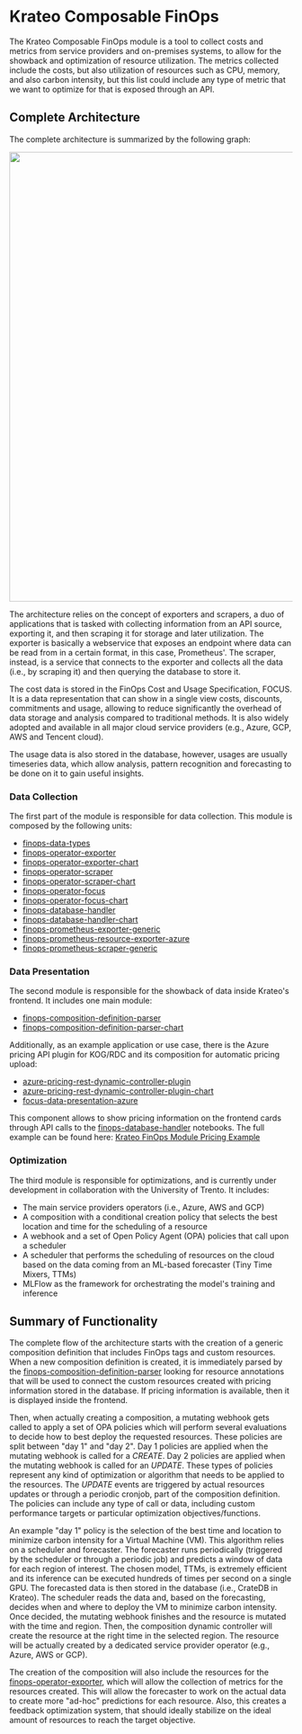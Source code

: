 # Krateo Composable FinOps
The Krateo Composable FinOps module is a tool to collect costs and metrics from service providers and on-premises systems, to allow for the showback and optimization of resource utilization. The metrics collected include the costs, but also utilization of resources such as CPU, memory, and also carbon intensity, but this list could include any type of metric that we want to optimize for that is exposed through an API.

## Complete Architecture
The complete architecture is summarized by the following graph:
<p align="center">
<img src="https://github.com/user-attachments/assets/8e6eeb71-2170-421e-9ea6-e6b9d55611b7" width="800">
</p>

The architecture relies on the concept of exporters and scrapers, a duo of applications that is tasked with collecting information from an API source, exporting it, and then scraping it for storage and later utilization. The exporter is basically a webservice that exposes an endpoint where data can be read from in a certain format, in this case, Prometheus'. The scraper, instead, is a service that connects to the exporter and collects all the data (i.e., by scraping it) and then querying the database to store it.

The cost data is stored in the FinOps Cost and Usage Specification, FOCUS. It is a data representation that can show in a single view costs, discounts, commitments and usage, allowing to reduce significantly the overhead of data storage and analysis compared to traditional methods. It is also widely adopted and available in all major cloud service providers (e.g., Azure, GCP, AWS and Tencent cloud).

The usage data is also stored in the database, however, usages are usually timeseries data, which allow analysis, pattern recognition and forecasting to be done on it to gain useful insights.

### Data Collection
The first part of the module is responsible for data collection. This module is composed by the following units:
- [finops-data-types](https://github.com/krateoplatformops/finops-data-types)
- [finops-operator-exporter](https://github.com/krateoplatformops/finops-operator-exporter)
- [finops-operator-exporter-chart](https://github.com/krateoplatformops/finops-operator-exporter-chart)
- [finops-operator-scraper](https://github.com/krateoplatformops/finops-operator-scraper)
- [finops-operator-scraper-chart](https://github.com/krateoplatformops/finops-operator-scraper-chart)
- [finops-operator-focus](https://github.com/krateoplatformops/finops-operator-focus)
- [finops-operator-focus-chart](https://github.com/krateoplatformops/finops-operator-focus-chart)
- [finops-database-handler](https://github.com/krateoplatformops/finops-database-handler)
- [finops-database-handler-chart](https://github.com/krateoplatformops/finops-database-handler-chart)
- [finops-prometheus-exporter-generic](https://github.com/krateoplatformops/finops-prometheus-exporter-generic)
- [finops-prometheus-resource-exporter-azure](https://github.com/krateoplatformops/finops-prometheus-resource-exporter-azure)
- [finops-prometheus-scraper-generic](https://github.com/krateoplatformops/finops-prometheus-scraper-generic)

### Data Presentation
The second module is responsible for the showback of data inside Krateo's frontend. It includes one main module:
- [finops-composition-definition-parser](https://github.com/krateoplatformops/finops-composition-definition-parser)
- [finops-composition-definition-parser-chart](https://github.com/krateoplatformops/finops-composition-definition-parser-chart)

Additionally, as an example application or use case, there is the Azure pricing API plugin for KOG/RDC and its composition for automatic pricing upload:
- [azure-pricing-rest-dynamic-controller-plugin](https://github.com/krateoplatformops/azure-pricing-rest-dynamic-controller-plugin)
- [azure-pricing-rest-dynamic-controller-plugin-chart](https://github.com/krateoplatformops/azure-pricing-rest-dynamic-controller-plugin-chart)
- [focus-data-presentation-azure](https://github.com/krateoplatformops/focus-data-presentation-azure)

This component allows to show pricing information on the frontend cards through API calls to the [finops-database-handler](https://github.com/krateoplatformops/finops-database-handler) notebooks.
The full example can be found here: [Krateo FinOps Module Pricing Example](https://github.com/krateoplatformops/krateo-v2-template-finops-example-pricing-vm-azure)

### Optimization
The third module is responsible for optimizations, and is currently under development in collaboration with the University of Trento. It includes:
 - The main service providers operators (i.e., Azure, AWS and GCP)
 - A composition with a conditional creation policy that selects the best location and time for the scheduling of a resource
 - A webhook and a set of Open Policy Agent (OPA) policies that call upon a scheduler 
 - A scheduler that performs the scheduling of resources on the cloud based on the data coming from an ML-based forecaster (Tiny Time Mixers, TTMs)
 - MLFlow as the framework for orchestrating the model's training and inference

## Summary of Functionality
The complete flow of the architecture starts with the creation of a generic composition definition that includes FinOps tags and custom resources. When a new composition definition is created, it is immediately parsed by the [finops-composition-definition-parser](https://github.com/krateoplatformops/finops-composition-definition-parser) looking for resource annotations that will be used to connect the custom resources created with pricing information stored in the database. If pricing information is available, then it is displayed inside the frontend.

Then, when actually creating a composition, a mutating webhook gets called to apply a set of OPA policies which will perform several evaluations to decide how to best deploy the requested resources. These policies are split between "day 1" and "day 2". Day 1 policies are applied when the mutating webhook is called for a _CREATE_. Day 2 policies are applied when the mutating webhook is called for an _UPDATE_. These types of policies represent any kind of optimization or algorithm that needs to be applied to the resources. The _UPDATE_ events are triggered by actual resources updates or through a periodic cronjob, part of the composition definition. The policies can include any type of call or data, including custom performance targets or particular optimization objectives/functions.

An example "day 1" policy is the selection of the best time and location to minimize carbon intensity for a Virtual Machine (VM). This algorithm relies on a scheduler and forecaster. The forecaster runs periodically (triggered by the scheduler or through a periodic job) and predicts a window of data for each region of interest. The chosen model, TTMs, is extremely efficient and its inference can be executed hundreds of times per second on a single GPU. The forecasted data is then stored in the database (i.e., CrateDB in Krateo). The scheduler reads the data and, based on the forecasting, decides when and where to deploy the VM to minimize carbon intensity. Once decided, the mutating webhook finishes and the resource is mutated with the time and region. Then, the composition dynamic controller will create the resource at the right time in the selected region. The resource will be actually created by a dedicated service provider operator (e.g., Azure, AWS or GCP).

The creation of the composition will also include the resources for the [finops-operator-exporter](https://github.com/krateoplatformops/finops-operator-exporter), which will allow the collection of metrics for the resources created. This will allow the forecaster to work on the actual data to create more "ad-hoc" predictions for each resource. Also, this creates a feedback optimization system, that should ideally stabilize on the ideal amount of resources to reach the target objective.